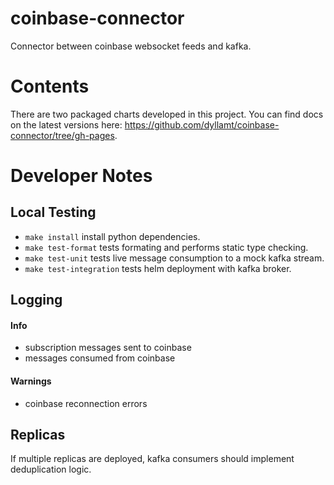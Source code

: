 # coinbase-connector
Connector between coinbase websocket feeds and kafka.

# Contents

There are two packaged charts developed in this project. You can find docs on the latest versions here:
https://github.com/dyllamt/coinbase-connector/tree/gh-pages.

# Developer Notes

## Local Testing

- `make install` install python dependencies.
- `make test-format` tests formating and performs static type checking.
- `make test-unit` tests live message consumption to a mock kafka stream.
- `make test-integration` tests helm deployment with kafka broker.

## Logging

#### Info
- subscription messages sent to coinbase
- messages consumed from coinbase

#### Warnings
- coinbase reconnection errors

## Replicas

If multiple replicas are deployed, kafka consumers should implement deduplication logic.
